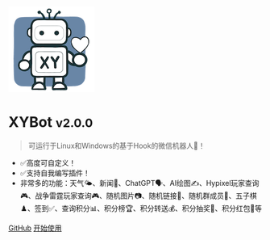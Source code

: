 ![logo](https://github.com/HenryXiaoYang/HXY_Readme_Images/blob/main/XYBot/v0.0.7/logo/xybot_logo_small.png?raw=true)

# XYBot <small>v2.0.0</small>

> 可运行于Linux和Windows的基于Hook的微信机器人🤖️！

- ✅高度可自定义！ 
- ✅支持自我编写插件！
- 非常多的功能：天气🌤️、新闻📰、ChatGPT🗣️、AI绘图✍️、Hypixel玩家查询🎮、战争雷霆玩家查询🎮、随机图片📷、随机链接🔗、随机群成员👥、五子棋♟️、签到✅、查询积分📊、积分榜🏆、积分转送💰、积分抽奖🎁、积分红包🧧等 

[GitHub](https://github.com/wuhao1477/XYBot)
[开始使用](README.md)